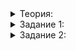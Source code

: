 <details>
<summary>Теория:</summary>

# Копирование объектов. Часть третья

Вы создали свой первый умный указатель  `ScopedPtr`, который позволил сохранить объект в динамической памяти и автоматически контролировать время его жизни. У  `ScopedPtr`  есть и другие полезные свойства:

-   Исключает неинициализированное состояние. Он либо пустой, либо хранит адрес существующего объекта;
-   Запрещает копирование указателя. Тем самым исключает ситуацию, когда два указателя одновременно владеют одним объектом;
-   Вместо неопределённого поведения при разыменовании нулевого указателя  `ScopedPtr`  выбрасывает исключение  `logic_error`, которое можно поймать и обработать приложением.

Эти свойства указателя позволяют сделать управление объектами в динамической памяти проще. Вместо такого:

```cpp
int main() {
    vector<Object*> objects;
    Object* ptr = nullptr;
    try {
        for (int i = 0; i < 5; ++i) {
            ptr = new Object();
            objects.push_back(ptr);
            // Обнуляем ptr (этот указатель уже скопирован в objects)
            ptr = nullptr;
        }
    } catch (...) {
        delete ptr;
    }
    // Удаляем объекты из массива указателей
    for (Object* obj_ptr : objects) {
        delete obj_ptr;
    }
}

```

Можно написать лаконичнее:

```cpp
int main() {
    vector<Object*> objects;
    try {
        for (int i = 0; i < 5; ++i) {
            // Пока указатель не добавлен в контейнер objects, им владеет умный указатель
            ScopedPtr<Object> ptr(new Object());
            objects.push_back(ptr.GetRawPtr());

            // Вызываем Release, чтобы указатель не удалил объект, уже 
            // вставленный в вектор.
            ptr.Release();
        }
    } catch (...) {
    }
    for (Object* obj_ptr : objects) {
        delete obj_ptr;
    }
}

```

Тем не менее удалять объекты, на которые ссылаются указатели внутри вектора, всё ещё приходится вручную. Чтобы автоматизировать процесс, разработаем класс-обёртку  `PtrVector`  — вектор указателей. Он автоматически удаляет объекты в своём деструкторе. Код станет ещё проще:

```cpp
int main() {
    PtrVector<Object> objects;
    for (int i = 0; i < 3; ++i) {
        ScopedPtr<Object> ptr(new Object());
        objects.GetItems().push_back(ptr.GetRawPtr());
        ptr.Release();
    }

    cout << "PtrVector copy has been destroyed"s << endl;

    // Деструктор PtrVector автоматически удалит объекты, на которые
    // ссылаются хранящиеся внутри него указатели
}

```

Также  `PtrVector`  будет допускать копирование:

```cpp
PtrVector<Object> objects;

// ...

PtrVector<Object> objects_copy(objects);

```

Во время этого он создаст копии всех объектов, указатели на которые содержатся в  `objects`.

</details>

<details>
<summary>Задание 1:</summary>

## Задание 1

Разработайте шаблонный класс  `PtrVector`, оборачивающий вектор указателей. Объекты, на которые ссылаются эти указатели, должны размещаться в динамической памяти. В деструкторе  `PtrVector`  должен удалить объекты по хранящимся в нём указателям. Данные он размещает в контейнере  `vector`.

Конструктор копирования  `PtrVector`  должен копировать объекты исходного вектора. При этом нулевые указатели исходного вектора остаются нулевыми в векторе-копии.

______________________________________________________________________________________________________________________________________________________________________________________________________________________________________________________________________________________________________________________________________________________________________________________________________________________________________________________________________________________________________________________________

_Исходный PtrVector и его копия_

### Ограничения

Сохраните сигнатуры всех публичных методов класса  `PtrVector`  неизменными, чтобы код скомпилировался без ошибок.

### Пример

Пример использования дан в заготовке решения.

### Что отправлять на проверку

В решении должна быть реализация  `PtrVector`  со всеми методами и  `#include`-директивы. Функция  `main`  учитываться не будет.

### Как будет тестироваться ваш код

Размещаемые во внутреннем векторе указатели будут ссылаться на объекты, которые созданы в куче с применением операции  `new`  либо равны  `nullptr`.

### Подсказка

-   В деструкторе  `PtrVector`  примените операцию  `delete`  к каждому указателю внутри  `items_`.
-   Обработку исключений в коде копирующего конструктора можно упростить: используйте метод  `reserve`  и зарезервируйте в векторе место для хранения нужного количества щупалец. Тогда метод  `push_back`  не будет выбрасывать исключений.

</details>

<details>
<summary>Задание 2:</summary>

## Задание 2

Для съёмок блокбастера «Атака октоклонов» нужно изготовить 1000 копий осьминогов на основе имеющегося осьминога-прототипа.

В классе  `Octopus`  не задан пользовательский конструктор копирования. Копирующий конструктор, сгенерированный компилятором, копирует осьминогов некорректно: несколько осьминогов используют щупальца прототипа. Это приводит к неопределённому поведению.

Реализуйте следующий функционал:

-   Корректное клонирование осьминогов, при котором копия будет иметь свой набор щупалец, а не пользоваться щупальцами оригинала. Щупальца копии осьминога должны прицепляться к тем же щупальцам, что и оригинал.
-   Метод  `AddTentacle`  для добавления новых щупалец. Добавление должно сохранять адрес размещения существующих щупалец в памяти.  `id`  щупальца должен быть равен текущему количеству щупалец, увеличенному на 1.

Проверки, которые есть в функции  `main`, упростят разработку.

### Ограничения

Гарантируется, что количество щупалец, передаваемое в параметризованный конструктор класса  `Octopus`, неотрицательное. Проверять их количество в конструкторе необязательно. Максимальное количество щупалец, которое будет иметь осьминог, не превысит несколько десятков.

### Что отправлять на проверку

Решение должно включать исходный код класса  `Octopus`  и используемых им классов, а также нужные для компиляции директивы  `#include`. Функция  `main`  не учитывается.

### Как будет тестироваться ваш код

Класс  `Octopus`  будет протестирован кодом, подобным представленному в функции  `main`  из заготовки решения. Сохраните сигнатуры всех публичных методов классов  `Octopus`  и  `Tentacle`  неизменными, чтобы код скомпилировался без ошибок.

### Подсказка

-   Используйте классы  `ScopedPtr`  и  `PtrVector`. С ними класс  `Octopus`  станет заметно проще.
-   Когда щупальца хранятся внутри  `PtrVector`, создавать собственный конструктор копирования и деструктор для класса  `Octopus`  не придётся — конструктор копирования  `PtrVector`  корректно скопирует щупальца, а деструктор удалит их.

</details>
